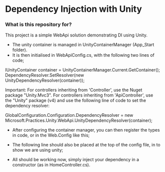 # Dependency Injection with Unity #

### What is this repository for? ###

This project is a simple WebApi solution demonstrating DI using Unity.

* The unity container is managed in UnityContainerManager (App_Start folder).
* It is then initialised in WebApiConfig.cs, with the following two lines of code;

IUnityContainer container = UnityContainerManager.Current.GetContainer();
DependencyResolver.SetResolver(new UnityDependencyResolver(container));

Important: For controllers inheriting from 'Controller', use the Nuget package "Unity.Mvc3". For controllers inheriting from 'ApiController', use the "Unity" package (v4) and use the following line of code to set the dependency resolver:

GlobalConfiguration.Configuration.DependencyResolver = new Microsoft.Practices.Unity.WebApi.UnityDependencyResolver(container);

* After configuring the container manager, you can then register the types in code, or in the Web.Config like this;

<unity xmlns="http://schemas.microsoft.com/practices/2010/unity">
    <container>
      <register type="BusinessObjects.IService, BusinessObjects" mapTo="Services.MyService, Services" />
    </container>
 </unity>

* The following line should also be placed at the top of the config file, in <configSections> to show we are using unity;

<section name="unity" type="Microsoft.Practices.Unity.Configuration.UnityConfigurationSection, Microsoft.Practices.Unity.Configuration" />
 
 * All should be working now, simply inject your dependency in a constructor (as in HomeController.cs).